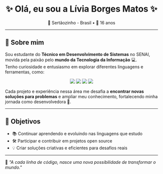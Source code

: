 

<h1 align="center">✨ Olá, eu sou a Lívia Borges Matos ✨</h1>

<p align="center">
  📍 Sertãozinho - Brasil • 🎂 16 anos  
</p>

---

## 💫 Sobre mim

Sou estudante do **Técnico em Desenvolvimento de Sistemas** no SENAI, movida pela paixão pelo **mundo da Tecnologia da Informação** 💻.  
Tenho curiosidade e entusiasmo em explorar diferentes linguagens e ferramentas, como:

<p align="center">
  <img src="https://img.shields.io/badge/TypeScript-3178C6?style=for-the-badge&logo=typescript&logoColor=white">
  <img src="https://img.shields.io/badge/Java-ED8B00?style=for-the-badge&logo=openjdk&logoColor=white">
  <img src="https://img.shields.io/badge/Python-3776AB?style=for-the-badge&logo=python&logoColor=white">
  <img src="https://img.shields.io/badge/HTML5-E34F26?style=for-the-badge&logo=html5&logoColor=white">
</p>

Cada projeto e experiência nessa área me desafia a **encontrar novas soluções para problemas** e ampliar meu conhecimento, fortalecendo minha jornada como desenvolvedora 🚀.

---

## 🎯 Objetivos

- 📚 Continuar aprendendo e evoluindo nas linguagens que estudo  
- 🛠️ Participar e contribuir em projetos open source  
- 💡 Criar soluções criativas e eficientes para desafios reais  

---


💬 *"A cada linha de código, nasce uma nova possibilidade de transformar o mundo."*

